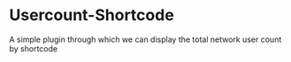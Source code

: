 # Usercount-Shortcode
A simple plugin through which we can display the total network user count by shortcode
